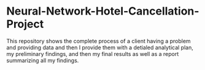 # Neural-Network-Hotel-Cancellation-Project
This repository shows the complete process of a client having a problem and providing data and then I provide them with a detialed analytical plan, my preliminary findings, and then my final results as well as a report summarizing all my findings.

